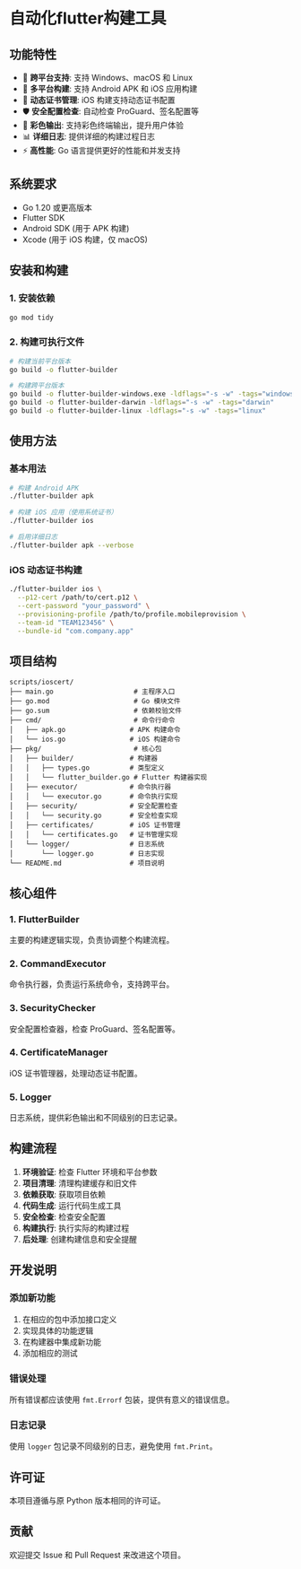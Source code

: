 # 自动化flutter构建工具

## 功能特性

- 🚀 **跨平台支持**: 支持 Windows、macOS 和 Linux
- 📱 **多平台构建**: 支持 Android APK 和 iOS 应用构建
- 🔐 **动态证书管理**: iOS 构建支持动态证书配置
- 🛡️ **安全配置检查**: 自动检查 ProGuard、签名配置等
- 🎨 **彩色输出**: 支持彩色终端输出，提升用户体验
- 📊 **详细日志**: 提供详细的构建过程日志
- ⚡ **高性能**: Go 语言提供更好的性能和并发支持

## 系统要求

- Go 1.20 或更高版本
- Flutter SDK
- Android SDK (用于 APK 构建)
- Xcode (用于 iOS 构建，仅 macOS)

## 安装和构建

### 1. 安装依赖

```bash
go mod tidy
```

### 2. 构建可执行文件

```bash
# 构建当前平台版本
go build -o flutter-builder

# 构建跨平台版本
go build -o flutter-builder-windows.exe -ldflags="-s -w" -tags="windows"
go build -o flutter-builder-darwin -ldflags="-s -w" -tags="darwin"
go build -o flutter-builder-linux -ldflags="-s -w" -tags="linux"
```

## 使用方法

### 基本用法

```bash
# 构建 Android APK
./flutter-builder apk

# 构建 iOS 应用（使用系统证书）
./flutter-builder ios

# 启用详细日志
./flutter-builder apk --verbose
```

### iOS 动态证书构建

```bash
./flutter-builder ios \
  --p12-cert /path/to/cert.p12 \
  --cert-password "your_password" \
  --provisioning-profile /path/to/profile.mobileprovision \
  --team-id "TEAM123456" \
  --bundle-id "com.company.app"
```

## 项目结构

```
scripts/ioscert/
├── main.go                    # 主程序入口
├── go.mod                     # Go 模块文件
├── go.sum                     # 依赖校验文件
├── cmd/                       # 命令行命令
│   ├── apk.go                # APK 构建命令
│   └── ios.go                # iOS 构建命令
├── pkg/                       # 核心包
│   ├── builder/              # 构建器
│   │   ├── types.go          # 类型定义
│   │   └── flutter_builder.go # Flutter 构建器实现
│   ├── executor/             # 命令执行器
│   │   └── executor.go       # 命令执行实现
│   ├── security/             # 安全配置检查
│   │   └── security.go       # 安全检查实现
│   ├── certificates/         # iOS 证书管理
│   │   └── certificates.go   # 证书管理实现
│   └── logger/               # 日志系统
│       └── logger.go         # 日志实现
└── README.md                 # 项目说明
```

## 核心组件

### 1. FlutterBuilder
主要的构建逻辑实现，负责协调整个构建流程。

### 2. CommandExecutor
命令执行器，负责运行系统命令，支持跨平台。

### 3. SecurityChecker
安全配置检查器，检查 ProGuard、签名配置等。

### 4. CertificateManager
iOS 证书管理器，处理动态证书配置。

### 5. Logger
日志系统，提供彩色输出和不同级别的日志记录。

## 构建流程

1. **环境验证**: 检查 Flutter 环境和平台参数
2. **项目清理**: 清理构建缓存和旧文件
3. **依赖获取**: 获取项目依赖
4. **代码生成**: 运行代码生成工具
5. **安全检查**: 检查安全配置
6. **构建执行**: 执行实际的构建过程
7. **后处理**: 创建构建信息和安全提醒

## 开发说明

### 添加新功能

1. 在相应的包中添加接口定义
2. 实现具体的功能逻辑
3. 在构建器中集成新功能
4. 添加相应的测试

### 错误处理

所有错误都应该使用 `fmt.Errorf` 包装，提供有意义的错误信息。

### 日志记录

使用 `logger` 包记录不同级别的日志，避免使用 `fmt.Print`。

## 许可证

本项目遵循与原 Python 版本相同的许可证。

## 贡献

欢迎提交 Issue 和 Pull Request 来改进这个项目。
